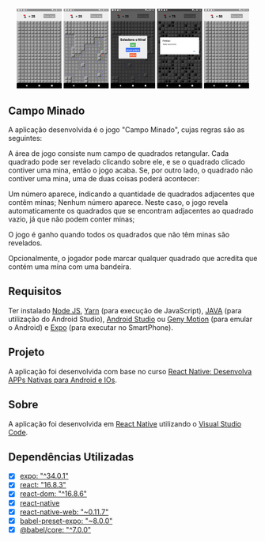 <p align="center">
    <img alt="Campo_Minado" src="https://raw.githubusercontent.com/cunhaluisg5/Campo_Minado/master/images/screenshot%2001.png" width="18%">
	<img alt="Campo_Minado" src="https://raw.githubusercontent.com/cunhaluisg5/Campo_Minado/master/images/screenshot%2002.png" width="18%">
	<img alt="Campo_Minado" src="https://raw.githubusercontent.com/cunhaluisg5/Campo_Minado/master/images/screenshot%2003.png" width="18%">
	<img alt="Campo_Minado" src="https://raw.githubusercontent.com/cunhaluisg5/Campo_Minado/master/images/screenshot%2004.png" width="18%">
	<img alt="Campo_Minado" src="https://raw.githubusercontent.com/cunhaluisg5/Campo_Minado/master/images/screenshot%2005.png" width="18%">
</p>

## Campo Minado

A aplicação desenvolvida é o jogo "Campo Minado", cujas regras são as seguintes:

A área de jogo consiste num campo de quadrados retangular. 
Cada quadrado pode ser revelado clicando sobre ele, e se o quadrado clicado contiver uma mina, então o jogo acaba. 
Se, por outro lado, o quadrado não contiver uma mina, uma de duas coisas poderá acontecer:

Um número aparece, indicando a quantidade de quadrados adjacentes que contêm minas;
Nenhum número aparece. Neste caso, o jogo revela automaticamente os quadrados que se encontram adjacentes ao quadrado vazio, já que não podem conter minas;

O jogo é ganho quando todos os quadrados que não têm minas são revelados.

Opcionalmente, o jogador pode marcar qualquer quadrado que acredita que contém uma mina com uma bandeira.

## Requisitos

Ter instalado [Node JS](https://nodejs.org/en/), [Yarn](https://yarnpkg.com/lang/en/) (para execução de JavaScript), [JAVA](https://www.java.com/pt_BR/download/) (para utilização do Android Studio), [Android Studio](https://developer.android.com/studio) ou [Geny Motion](https://www.genymotion.com/) (para emular o Android) e [Expo](https://expo.io/) (para executar no SmartPhone).

## Projeto

A aplicação foi desenvolvida com base no curso [React Native: Desenvolva APPs Nativas para Android e IOs](https://github.com/cod3rcursos/curso-react-native).

## Sobre

A aplicação foi desenvolvida em [React Native](https://facebook.github.io/react-native/) utilizando o [Visual Studio Code](https://code.visualstudio.com/).

## Dependências Utilizadas

- [x] [expo: "^34.0.1"](https://www.npmjs.com/package/expo?activeTab=versions)
- [x] [react: "16.8.3"](https://www.npmjs.com/package/react/v/16.8.3)
- [x] [react-dom: "^16.8.6"](https://www.npmjs.com/package/react-dom/v/16.8.6)
- [x] [react-native](https://github.com/expo/react-native/archive/sdk-34.0.0.tar.gz)
- [x] [react-native-web: "~0.11.7"](https://www.npmjs.com/package/react-native-web?activeTab=versions)
- [x] [babel-preset-expo: "~8.0.0"](https://www.npmjs.com/package/babel-preset-expo)
- [x] [@babel/core: "^7.0.0"](https://www.npmjs.com/package/@babel/core)
